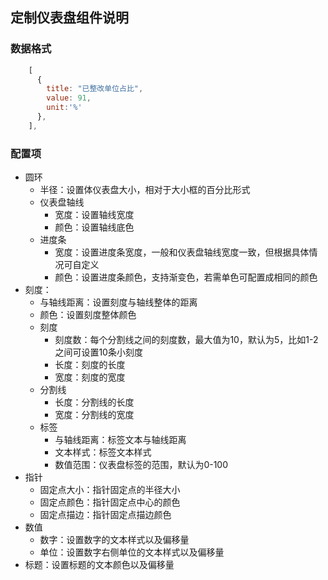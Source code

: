 ## 定制仪表盘组件说明

### 数据格式
```js
    [
      {
        title: "已整改单位占比",
        value: 91,
        unit:'%'
      },
    ],
```

### 配置项
- 圆环
  - 半径：设置体仪表盘大小，相对于大小框的百分比形式
  - 仪表盘轴线
    - 宽度：设置轴线宽度
    - 颜色：设置轴线底色
  - 进度条
    - 宽度：设置进度条宽度，一般和仪表盘轴线宽度一致，但根据具体情况可自定义
    - 颜色：设置进度条颜色，支持渐变色，若需单色可配置成相同的颜色
- 刻度：
  - 与轴线距离：设置刻度与轴线整体的距离
  - 颜色：设置刻度整体颜色
  - 刻度
    - 刻度数：每个分割线之间的刻度数，最大值为10，默认为5，比如1-2之间可设置10条小刻度
    - 长度：刻度的长度
    - 宽度：刻度的宽度
  - 分割线
    - 长度：分割线的长度
    - 宽度：分割线的宽度
  - 标签
    - 与轴线距离：标签文本与轴线距离
    - 文本样式：标签文本样式
    - 数值范围：仪表盘标签的范围，默认为0-100
- 指针
  - 固定点大小：指针固定点的半径大小
  - 固定点颜色：指针固定点中心的颜色
  - 固定点描边：指针固定点描边颜色
- 数值
  - 数字：设置数字的文本样式以及偏移量
  - 单位：设置数字右侧单位的文本样式以及偏移量
- 标题：设置标题的文本颜色以及偏移量